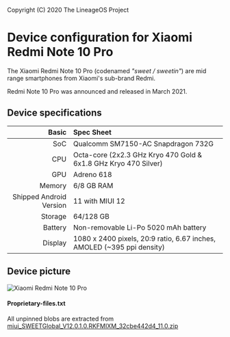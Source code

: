 Copyright (C) 2020 The LineageOS Project

Device configuration for Xiaomi Redmi Note 10 Pro
=========================================

The Xiaomi Redmi Note 10 Pro (codenamed _"sweet / sweetin"_) are mid range smartphones from Xiaomi's sub-brand Redmi.

Redmi Note 10 Pro was announced and released in March 2021.

## Device specifications

Basic   | Spec Sheet
-------:|:-------------------------
SoC     | Qualcomm SM7150-AC Snapdragon 732G
CPU     | Octa-core (2x2.3 GHz Kryo 470 Gold & 6x1.8 GHz Kryo 470 Silver)
GPU     | Adreno 618
Memory  | 6/8 GB RAM
Shipped Android Version | 11 with MIUI 12
Storage | 64/128 GB
Battery | Non-removable Li-Po 5020 mAh battery
Display | 1080 x 2400 pixels, 20:9 ratio, 6.67 inches, AMOLED (~395 ppi density)

## Device picture

![Xiaomi Redmi Note 10 Pro](https://i01.appmifile.com/webfile/globalimg/products/pc/redmi-note-10-pro/specs-header.png "Xiaomi Redmi Note 10 Pro")

#### Proprietary-files.txt
All unpinned blobs are extracted from [miui_SWEETGlobal_V12.0.1.0.RKFMIXM_32cbe442d4_11.0.zip](https://bigota.d.miui.com/V12.0.1.0.RKFMIXM/miui_SWEETGlobal_V12.0.1.0.RKFMIXM_32cbe442d4_11.0.zip)
